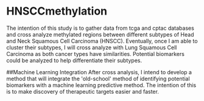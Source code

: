 # HNSCCmethylation
The intention of this study is to gather data from tcga and cptac databases and cross analyze methylated regions between different subtypes of Head and Neck Squamous Cell Carcinoma (HNSCC). Eventually, once I am able to cluster their subtypes, I will cross analyze with Lung Squamous Cell Carcinoma as both cancer types have similarities. Potential biomarkers could be analyzed to help differentiate their subtypes.

##Machine Learning Integration
After cross analysis, I intend to develop a method that will integrate the 'old-school' method of identifying potential biomarkers with a machine learning predictive method. The intention of this is to make discovery of therapeutic targets easier and faster. 
